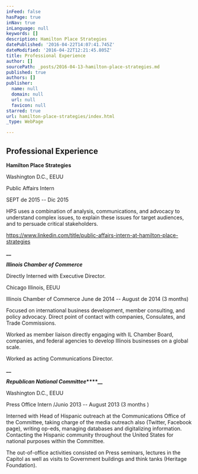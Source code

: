 ```yaml
---
inFeed: false
hasPage: true
inNav: true
inLanguage: null
keywords: []
description: Hamilton Place Strategies
datePublished: '2016-04-22T14:07:41.745Z'
dateModified: '2016-04-22T12:21:45.805Z'
title: Professional Experience
author: []
sourcePath: _posts/2016-04-13-hamilton-place-strategies.md
published: true
authors: []
publisher:
  name: null
  domain: null
  url: null
  favicon: null
starred: true
url: hamilton-place-strategies/index.html
_type: WebPage

---
```

## Professional Experience

**Hamilton Place Strategies**

Washington D.C., EEUU

Public Affairs Intern 

SEPT de 2015 -- Dic 2015 

HPS uses a combination of analysis, communications, and advocacy to understand complex issues, to explain these issues for target audiences, and to persuade critical stakeholders. 

https://www.linkedin.com/title/public-affairs-intern-at-hamilton-place-strategies

**__**

**_Illinois Chamber of Commerce_**

Directly Interned with Executive Director.

Chicago Illinois, EEUU

Illinois Chamber of Commerce June de 2014 -- August de 2014 (3 months) 

Focused on international business development, member consulting, and policy advocacy. Direct point of contact with companies, Consulates, and Trade Commissions.

Worked as member liaison directly engaging with IL Chamber Board, companies, and federal agencies to develop Illinois businesses on a global scale.

Worked as acting Communications Director.

**__**

**_Republican National Committee_****__**

Washington D.C., EEUU

Press Office Intern /Junio 2013 -- August 2013 (3 months ) 

Interned with Head of Hispanic outreach at the Communications Office of the Committee, taking charge of the media outreach also (Twitter, Facebook page), writing op-eds, managing databases and digitalizing information. Contacting the Hispanic community throughout the United States for national purposes within the Committee. 

The out-of-office activities consisted on Press seminars, lectures in the Capitol as well as visits to Government buildings and think tanks (Heritage Foundation).